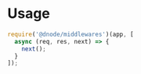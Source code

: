 # Usage

```javascript
require('@dnode/middlewares')(app, [
  async (req, res, next) => {
    next();
  }
]);
```

